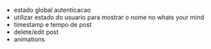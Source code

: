 
- estado global autenticacao
- utilizar estado do usuario para mostrar o nome no whats your mind
- timestamp e tempo de post
- delete/edit post
- animations 